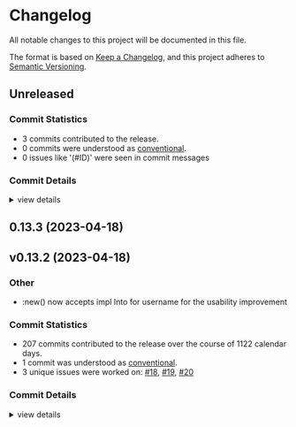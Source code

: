 # Changelog

All notable changes to this project will be documented in this file.

The format is based on [Keep a Changelog](https://keepachangelog.com/en/1.0.0/),
and this project adheres to [Semantic Versioning](https://semver.org/spec/v2.0.0.html).

## Unreleased

### Commit Statistics

<csr-read-only-do-not-edit/>

 - 3 commits contributed to the release.
 - 0 commits were understood as [conventional](https://www.conventionalcommits.org).
 - 0 issues like '(#ID)' were seen in commit messages

### Commit Details

<csr-read-only-do-not-edit/>

<details><summary>view details</summary>

 * **Uncategorized**
    - Adjusting changelogs prior to release of huelib2 v0.13.3 ([`dcf3b39`](https://github.com/ssoudan/huelib2-rs/commit/dcf3b39ebfb34e3e669058c8d9328f92e7d3b141))
    - [changelog] ([`0e54d5f`](https://github.com/ssoudan/huelib2-rs/commit/0e54d5fba36ef498a39fb52b98aa8f4624cb852e))
    - [fix] tests ([`dbd8fe6`](https://github.com/ssoudan/huelib2-rs/commit/dbd8fe6342feffc9b6b5aeda6cb021a504e7c643))
</details>

## 0.13.3 (2023-04-18)

## v0.13.2 (2023-04-18)

<csr-id-fa295bbb8ded18e2fc03482cf1c6b30ce208de2d/>

### Other

 - <csr-id-fa295bbb8ded18e2fc03482cf1c6b30ce208de2d/> :new() now accepts impl Into<String> for username for the usability improvement

### Commit Statistics

<csr-read-only-do-not-edit/>

 - 207 commits contributed to the release over the course of 1122 calendar days.
 - 1 commit was understood as [conventional](https://www.conventionalcommits.org).
 - 3 unique issues were worked on: [#18](https://github.com/ssoudan/huelib2-rs/issues/18), [#19](https://github.com/ssoudan/huelib2-rs/issues/19), [#20](https://github.com/ssoudan/huelib2-rs/issues/20)

### Commit Details

<csr-read-only-do-not-edit/>

<details><summary>view details</summary>

 * **[#18](https://github.com/ssoudan/huelib2-rs/issues/18)**
    - Try to support the Hue v1 bridge ([`e0de6c8`](https://github.com/ssoudan/huelib2-rs/commit/e0de6c819f657c12fa617249bc07a12a147bd332))
 * **[#19](https://github.com/ssoudan/huelib2-rs/issues/19)**
    - Update serde-xml-rs requirement from 0.4.1 to 0.5.0 ([`ebd5236`](https://github.com/ssoudan/huelib2-rs/commit/ebd523664a2f4e2a4e3115d2d3278599486a71c7))
 * **[#20](https://github.com/ssoudan/huelib2-rs/issues/20)**
    - Fix for TV is in the group list ([`9d7ad0d`](https://github.com/ssoudan/huelib2-rs/commit/9d7ad0d4e1c669c36d0eef61733c12db0c3ff830))
 * **Uncategorized**
    - Release huelib2 v0.13.2 ([`b41c330`](https://github.com/ssoudan/huelib2-rs/commit/b41c330f5a7718a6189535f7309a4ba0a84b6e09))
    - Release huelib2 v0.13.2 ([`656b57e`](https://github.com/ssoudan/huelib2-rs/commit/656b57ee089e9eab6521c81f745aa0777d335f84))
    - Release huelib2 v0.13.2 ([`a5eabda`](https://github.com/ssoudan/huelib2-rs/commit/a5eabda8aa232c9ae5c54b1136b88265ac5d9cde))
    - Release huelib2 v0.13.2 ([`71f56eb`](https://github.com/ssoudan/huelib2-rs/commit/71f56ebdd80a039aea9dc56c69179fd958fecfda))
    - [renaming] ([`c92e789`](https://github.com/ssoudan/huelib2-rs/commit/c92e78998077d3f67849dac8be636e72b301b359))
    - [+] removed chrono default feature ([`590aa01`](https://github.com/ssoudan/huelib2-rs/commit/590aa012e101ad2619dd9b61ba6fe5046925dfc1))
    - Merge pull request #2 from ssoudan/dependabot/cargo/serde-xml-rs-0.6.0 ([`a2081e4`](https://github.com/ssoudan/huelib2-rs/commit/a2081e401164ab2c32964bd0232fd846c7654ae3))
    - Update serde-xml-rs requirement from 0.5.1 to 0.6.0 ([`9976390`](https://github.com/ssoudan/huelib2-rs/commit/9976390f03c0ca2369493468ccef30e7e28fc7ae))
    - [fix] tests ([`735e258`](https://github.com/ssoudan/huelib2-rs/commit/735e2581a040050dea8adb61e661aed848f8eba9))
    - Update ci.yml ([`12f2675`](https://github.com/ssoudan/huelib2-rs/commit/12f267520559e6800b1b93049f1e0ee8101c4d9a))
    - Merge pull request #3 from ssoudan/dependabot/cargo/uuid-1.3.1 ([`85a21b7`](https://github.com/ssoudan/huelib2-rs/commit/85a21b71fbdde1d1f4c6951f318cfbabade91f8d))
    - Update uuid requirement from 0.8.2 to 1.3.1 ([`52797b3`](https://github.com/ssoudan/huelib2-rs/commit/52797b3000521e7dc271eab99c24d6841f1b29cb))
    - Merge pull request #1 from ssoudan/new-class-free ([`57d7a64`](https://github.com/ssoudan/huelib2-rs/commit/57d7a64c0e22e883e07d3ab7ed0bab9e3fff96b1))
    - Add Error to SoftwareUpdateState ([`20c81d7`](https://github.com/ssoudan/huelib2-rs/commit/20c81d792a644206c91aa17b30cc0c2835505640))
    - Add Installing to SoftwareUpdateState ([`e387799`](https://github.com/ssoudan/huelib2-rs/commit/e3877997561691205f445588d67edb1f4a2b6175))
    - Use String instead of an enum for Class. ([`133c11e`](https://github.com/ssoudan/huelib2-rs/commit/133c11edfe5f069e0f6f876b9f05016f28b42ef9))
    - Set version to 0.13.2 ([`6d92ed6`](https://github.com/ssoudan/huelib2-rs/commit/6d92ed6b3de7051b0b5f86dbbd7404ec9535db46))
    - Update dependencies ([`861677b`](https://github.com/ssoudan/huelib2-rs/commit/861677b7cfa7e9fe426216ef113e1423e85c0c6c))
    - Set version to 0.13.1 ([`f79955d`](https://github.com/ssoudan/huelib2-rs/commit/f79955dc17d7c6771a13df483efa85ab513b60f2))
    - Update dependencies ([`815c413`](https://github.com/ssoudan/huelib2-rs/commit/815c4131ed2761c80368d9a74552c015d462dcd4))
    - Fix clippy lint ([`5594322`](https://github.com/ssoudan/huelib2-rs/commit/55943228dda24a8db0c2a14cb1562ede251970a3))
    - Update CI workflow ([`6b64dd6`](https://github.com/ssoudan/huelib2-rs/commit/6b64dd670649ac11b605cc4cfc4e2499b2c5ecd4))
    - Update README.md ([`8b1e2cc`](https://github.com/ssoudan/huelib2-rs/commit/8b1e2cc9a46af127142faf34c239a4c895a7f1a8))
    - Fix clippy lints ([`e450dff`](https://github.com/ssoudan/huelib2-rs/commit/e450dff11534238243feca732635bf8b27dd6656))
    - Update dependencies ([`2d5c5c9`](https://github.com/ssoudan/huelib2-rs/commit/2d5c5c9f15413994148c81940a1158e9b8b13b7d))
    - Remove homepage field in Cargo.toml ([`c9b57af`](https://github.com/ssoudan/huelib2-rs/commit/c9b57af9504078fe5071dd583b1b49d03f22bcc0))
    - Set version to 0.13.0 ([`73e28ec`](https://github.com/ssoudan/huelib2-rs/commit/73e28ec2062888a83cc0d88861ef91b50a1b9b51))
    - Update dependencies ([`042112d`](https://github.com/ssoudan/huelib2-rs/commit/042112d509d8a656ef6937e32896c21b3eb64aec))
    - Implement `Hash` for some structs and enums ([`1d6e9d0`](https://github.com/ssoudan/huelib2-rs/commit/1d6e9d02d65701807c6c0a3d890905cad39d13a2))
    - Implement `Eq` for `response::Response` and `response::Modified` ([`e6183a3`](https://github.com/ssoudan/huelib2-rs/commit/e6183a3bf6dd9b43b04fa50725573100690aa4ed))
    - Implement `Eq` for `resource::sensor::Scanner` ([`ba68cf6`](https://github.com/ssoudan/huelib2-rs/commit/ba68cf6e17a74db846b0bc363022dde02c66c7c9))
    - Implement `Eq` for some structs in `resource::schedule` ([`08521e9`](https://github.com/ssoudan/huelib2-rs/commit/08521e92758aa0bd5674c8753604285930d521f1))
    - Implement `Eq` for `resource::Scan` ([`7e627d4`](https://github.com/ssoudan/huelib2-rs/commit/7e627d49a92eabbd21ac1793c27ede80e72fcc6a))
    - Implement `Eq` for `resource::light::Scanner` ([`f411899`](https://github.com/ssoudan/huelib2-rs/commit/f411899f38270d175405c658e9c3456cd4f46837))
    - Remove unnecessary trailing semicolon in resource/mod.rs ([`e95ff06`](https://github.com/ssoudan/huelib2-rs/commit/e95ff06d7cc6e2b5c46646767a68bf53b9084064))
    - Rename variant `TV` of `resource::Group::Class` to `Tv` ([`4f6ac10`](https://github.com/ssoudan/huelib2-rs/commit/4f6ac105f75db753bf1868c3225788d30d3f2d75))
    - Rename variant `DHCPCannotBeDisabled` of `response::ErrorKind to `DhcpCannotBeDisabled` ([`85623d6`](https://github.com/ssoudan/huelib2-rs/commit/85623d62db1fddeb40b41b71b0c5f47893d632d5))
    - Update links to GitHub repository ([`9d3dab1`](https://github.com/ssoudan/huelib2-rs/commit/9d3dab1e5bc846db67fab4cf055ddae6bfd8473e))
    - Remove pin for specific version of `syn` ([`ea40642`](https://github.com/ssoudan/huelib2-rs/commit/ea40642d8e9ccb7f3722f7b016f04f101eabe069))
    - Set version to 0.12.4 ([`15333e1`](https://github.com/ssoudan/huelib2-rs/commit/15333e1e32248f8b193ffa52ba8a94314087297d))
    - Mark each item from the `upnp-description` feature individually in documentation ([`5a5c39e`](https://github.com/ssoudan/huelib2-rs/commit/5a5c39e7faedd2cc64e7b80bb9e087818dc616b2))
    - Set version to 0.12.3 ([`7e8c43e`](https://github.com/ssoudan/huelib2-rs/commit/7e8c43e85e32acd2edbd4820fab6692f0e7913b5))
    - Fix build on docs.rs ([`2864535`](https://github.com/ssoudan/huelib2-rs/commit/2864535ccc3c2349e512c58b78390d17a3df0b01))
    - Set version to 0.12.2 ([`027dabf`](https://github.com/ssoudan/huelib2-rs/commit/027dabfe1d92dc8c8494197c94ca7422e9ace26f))
    - Mark items behind the `upnp-description` feature in documentation ([`8b446ac`](https://github.com/ssoudan/huelib2-rs/commit/8b446ac0f3f14e150a166abcadfc488d6e537403))
    - Set version to 0.12.1 ([`ee342d6`](https://github.com/ssoudan/huelib2-rs/commit/ee342d67cdd6a1855d002a7ce6db30d270c424d6))
    - Build documentation for all features on docs.rs ([`4aee766`](https://github.com/ssoudan/huelib2-rs/commit/4aee76621b660d851e2acb7f1b9a54db3077257f))
    - Set version to 0.12.0 ([`de0e853`](https://github.com/ssoudan/huelib2-rs/commit/de0e85394ad58d0f95daad707c8b28a551cd150d))
    - Add documentaiton for the `upnp-description` feature ([`beaea6f`](https://github.com/ssoudan/huelib2-rs/commit/beaea6f462c535e7fe457bcc90c752f8f4aef970))
    - Update `authors` value in Cargo.toml ([`be45f29`](https://github.com/ssoudan/huelib2-rs/commit/be45f29c43cb6592c9f2e26313c87a424e01f730))
    - Update error messages ([`36cc60f`](https://github.com/ssoudan/huelib2-rs/commit/36cc60f11ab96e738830bb69a0ad9c1d8dd07090))
    - Update `ureq` crate to version 2.0 ([`cc85098`](https://github.com/ssoudan/huelib2-rs/commit/cc85098490232288df384a77d3cb12c83b612536))
    - Rename `discover` function in `bridge` to `discover_nupnp` ([`9763cc7`](https://github.com/ssoudan/huelib2-rs/commit/9763cc7822f9e0a1ae28ffa0d6b57d8c81579f78))
    - Test all features in CI workflow ([`aa50584`](https://github.com/ssoudan/huelib2-rs/commit/aa50584bf33cfee12801640d66a6343952984d0c))
    - Add support for accessing the UPnP description of a bridge ([`d9cbb41`](https://github.com/ssoudan/huelib2-rs/commit/d9cbb41d2b38e12f9cab4af5ad1fe6adcdae1d23))
    - Split bridge.rs into multiple files ([`22b8949`](https://github.com/ssoudan/huelib2-rs/commit/22b89496896cdf5b50cb31f6dfd27d32429831a7))
    - Merge pull request #14 from twistedfall/master ([`de2f427`](https://github.com/ssoudan/huelib2-rs/commit/de2f4277a7d156b2fc1887078d49be95907d116a))
    - Use specific version of syn ([`d0dc399`](https://github.com/ssoudan/huelib2-rs/commit/d0dc3995db6dd9b274bd8fb93000d8c3b629a9fa))
    - Make temperature i32 instead of u32, because you know, it can get cold ([`36a531d`](https://github.com/ssoudan/huelib2-rs/commit/36a531de5406a53d573ea156f0c20ade366c4b7e))
    - Set version to 0.11.0 ([`ff34bc4`](https://github.com/ssoudan/huelib2-rs/commit/ff34bc491720e06ac77c4bbedb07fabe4a057db8))
    - Merge pull request #11 from twistedfall/master ([`5cc4a9b`](https://github.com/ssoudan/huelib2-rs/commit/5cc4a9b7841341d185a0a53fb367c7aba1de2f69))
    - :new() now accepts impl Into<String> for username for the usability improvement ([`fa295bb`](https://github.com/ssoudan/huelib2-rs/commit/fa295bbb8ded18e2fc03482cf1c6b30ce208de2d))
    - Add temperature, light_level, dark and daylight fields to sensors ([`ed22a87`](https://github.com/ssoudan/huelib2-rs/commit/ed22a871a34b6826833c92eaa20d65b44d48c25e))
    - Add button_event field to sensor's State ([`8004a94`](https://github.com/ssoudan/huelib2-rs/commit/8004a946e72d3defdbaa5cdbf93f85891bf38d2d))
    - Add diversityid sensor field as reported by https://www.senic.com/friends-of-hue-smart-switch ([`5d99aec`](https://github.com/ssoudan/huelib2-rs/commit/5d99aecbdc271c919e48ee867676650e23cece7e))
    - Add product_name to sensor as reported by different Philips products ([`c70dd13`](https://github.com/ssoudan/huelib2-rs/commit/c70dd13d4efb2441847d4e12ea84712ff6da1412))
    - Make software_version optional and fix typo in the field name ([`6fe73f1`](https://github.com/ssoudan/huelib2-rs/commit/6fe73f18733ef66fbe040bc1fb1322bba5b77433))
    - Set version to 0.10.0 ([`59b6ec8`](https://github.com/ssoudan/huelib2-rs/commit/59b6ec88ad52eef8dd2fae6c7176c7db46495918))
    - Change type for IDs in `Bridge` methods to `Into<String>` ([`bbfda6d`](https://github.com/ssoudan/huelib2-rs/commit/bbfda6d5c136ac9c7d7cb16fc00cf4c178f8585f))
    - Bump `ureq` version to 1.5 ([`3bb16bc`](https://github.com/ssoudan/huelib2-rs/commit/3bb16bcbdbd4d711dc5335dde8cab9301b655339))
    - Remove leading 0 from numbers to fix clippy lint ([`525d98b`](https://github.com/ssoudan/huelib2-rs/commit/525d98b5700c5a3da5f103aa0cb67e05290cd98b))
    - Split `register_user` function and remove `User` struct ([`60e7ada`](https://github.com/ssoudan/huelib2-rs/commit/60e7adacaecdcfba6698d694435a49f416d8c3bb))
    - Add tests for `rule::Action` and `schedule::Command` ([`cc1938d`](https://github.com/ssoudan/huelib2-rs/commit/cc1938d75896619540832e6f40e0ca352b21baa0))
    - Add tests for `light::Scanner` and `sensor::Scanner` ([`931b84c`](https://github.com/ssoudan/huelib2-rs/commit/931b84c0c8b37b26c642d50dc0b75e1f8df272f4))
    - Remove `Copy` implementation on some structs ([`d3422b8`](https://github.com/ssoudan/huelib2-rs/commit/d3422b8873c3e0d86603a9dbd27541b78f15170a))
    - Update traits and API ([`4c3de67`](https://github.com/ssoudan/huelib2-rs/commit/4c3de67ad349ba9fbdc637384ebb648d9c237cb3))
    - Change type of `config::Modifier::current_time` to `NaiveDateTime` ([`790a81c`](https://github.com/ssoudan/huelib2-rs/commit/790a81cf29c894a9e6c9b1f68303b23b2ff0685a))
    - Update resource/config.rs ([`b89215c`](https://github.com/ssoudan/huelib2-rs/commit/b89215c5c0bc4f1fd0042827ea096aa1a2ae1181))
    - Change type of `config::Modifier::proxy_address` to `IpAddr` ([`e8b4c4d`](https://github.com/ssoudan/huelib2-rs/commit/e8b4c4dc6d521e6c7942ee88b330c8b71d894d60))
    - Change type of `netmask` in `config` to `IpAddr` ([`9130ac4`](https://github.com/ssoudan/huelib2-rs/commit/9130ac41be23f073201c49d2ecbe53ede5f994be))
    - Change the type of the `username` parameter in `Bridge::new` ([`2b9859a`](https://github.com/ssoudan/huelib2-rs/commit/2b9859a30fc48a26cc8cf0417a7124b82e3e4d4d))
    - Update doc example for `Bridge::new()` ([`d0f7917`](https://github.com/ssoudan/huelib2-rs/commit/d0f7917a12da8ef3a8dd7d17d082588d9992f3ce))
    - Make fields in `Bridge` private and add get methods ([`9334132`](https://github.com/ssoudan/huelib2-rs/commit/9334132f4572716cddc7901be8171f9e448cd8d0))
    - Update documentation for the `bridge` module ([`7381a43`](https://github.com/ssoudan/huelib2-rs/commit/7381a439e45a2e01d75463ab88243edbd6ef24ea))
    - Add tests for the `resource` modules ([`e46e508`](https://github.com/ssoudan/huelib2-rs/commit/e46e5086f93534273cc5ca71cfdbf888bf4d9d5c))
    - Add tests for the `response` module ([`89b4f36`](https://github.com/ssoudan/huelib2-rs/commit/89b4f36912ea30ce01c1efdd303cc9276793c843))
    - Add tests for the `util` module ([`ee4425b`](https://github.com/ssoudan/huelib2-rs/commit/ee4425b254b1058f2018a2b5a5582c49b584eef5))
    - Update documentation for `Color` ([`c37cb29`](https://github.com/ssoudan/huelib2-rs/commit/c37cb291ad376fc80c16774024b4caa06c038f4e))
    - Add tests for the `color` module ([`cf8b267`](https://github.com/ssoudan/huelib2-rs/commit/cf8b267ce08fc8e6d834dff97d3f31bf324c3bb8))
    - Mark `light::SoftwareUpdateState` as `non_exhaustive` ([`e8e3822`](https://github.com/ssoudan/huelib2-rs/commit/e8e3822c416776c57bc840d0bcd5d82fe281b167))
    - Update deserialize functions in util.rs ([`2f953f2`](https://github.com/ssoudan/huelib2-rs/commit/2f953f296a1b853dcc99047e741a6d2b99b71bcc))
    - Update documentation for marker traits ([`6b5707e`](https://github.com/ssoudan/huelib2-rs/commit/6b5707e8e06a097b3e61aa25756ebe4a8fa6e154))
    - Update deserialization of `resource::Scan` ([`3949a6d`](https://github.com/ssoudan/huelib2-rs/commit/3949a6d532aeca6ed04191e97193d3e877b4ab22))
    - Update CI workflow ([`90a59b6`](https://github.com/ssoudan/huelib2-rs/commit/90a59b69f5263fb0305726cc5985c1a5afc4f325))
    - Update `warn`, `deny` and `forbid` attributes ([`55c6745`](https://github.com/ssoudan/huelib2-rs/commit/55c674559141b226c83efb75acf185a8f37f3793))
    - Link to documentation in README.md ([`d523d5d`](https://github.com/ssoudan/huelib2-rs/commit/d523d5d0c95ec7d56ea92730d7d9fcb367a610e2))
    - Update docs badge in README.md ([`0164209`](https://github.com/ssoudan/huelib2-rs/commit/01642099ec516de2e6bb51a8395fc98bc85e2365))
    - Update modifiers and creators ([`b894f76`](https://github.com/ssoudan/huelib2-rs/commit/b894f76b2d1f8919ba30e985b80db1e0ea8129aa))
    - Set version to 0.9.0 ([`5132cf9`](https://github.com/ssoudan/huelib2-rs/commit/5132cf9914c07f088144a79ed76947f4cfa3ff04))
    - Merge pull request #10 from demerzel3/add-transferring-software-update-state ([`942839f`](https://github.com/ssoudan/huelib2-rs/commit/942839f1150393f04f071572eb2f660522baa89b))
    - Add missing Transferring sw update state ([`c482114`](https://github.com/ssoudan/huelib2-rs/commit/c482114677c1488c3e1f770cdde38ad161185bb2))
    - Set version to 0.8.0 ([`ccf1473`](https://github.com/ssoudan/huelib2-rs/commit/ccf14737f68f7af80f379e9ab595a2bbaa0da73b))
    - Merge pull request #9 from deckarep/patch-1 ([`9a4f04c`](https://github.com/ssoudan/huelib2-rs/commit/9a4f04cef7d07bdedf9b360f885a6217276c9054))
    - Adds new light ReadyToInstall variant - this is preventing deserializaiton. ([`d46e986`](https://github.com/ssoudan/huelib2-rs/commit/d46e986750fc4d7af3649d9898097d210a1fdf48))
    - Update lints in lib.rs ([`ffcfe52`](https://github.com/ssoudan/huelib2-rs/commit/ffcfe527d0c01cf54052e053bb492988b92249a2))
    - Fix link of downloads badge in readme ([`9c3a2b0`](https://github.com/ssoudan/huelib2-rs/commit/9c3a2b027f03154b323151e49975fc8a9e2af88f))
    - Update badges in readme ([`dadddca`](https://github.com/ssoudan/huelib2-rs/commit/dadddca490feba8ffe82e0d6bb172101a35d7622))
    - Add dependabot.yml ([`fcd833d`](https://github.com/ssoudan/huelib2-rs/commit/fcd833d95947377bc3eba81de6b12ca0fe378307))
    - Update shields in readme ([`abc26cf`](https://github.com/ssoudan/huelib2-rs/commit/abc26cf2057e327d3d6b83e05575cfe22bcea076))
    - Set version in Cargo.toml to 0.7.0 ([`6c4a702`](https://github.com/ssoudan/huelib2-rs/commit/6c4a70277133814214356161bba0fd0bba5367ca))
    - Update `use`s in error.rs ([`f89e65e`](https://github.com/ssoudan/huelib2-rs/commit/f89e65e9e317a3bcfbc0a7e6ee055bb05275f0a3))
    - Remove unused enum variant `ParseInt` of `Error` ([`3f19321`](https://github.com/ssoudan/huelib2-rs/commit/3f1932137cb29a481e3f7f51d97fb80a17f29873))
    - Make `error` module private and reexport `Error`, `Result` ([`f1ee734`](https://github.com/ssoudan/huelib2-rs/commit/f1ee7345889d8230ddb699d22d42b7f22d0529fb))
    - Update response.rs ([`16be226`](https://github.com/ssoudan/huelib2-rs/commit/16be226863605ef24036d4d83efee647aae1ee86))
    - Update color.rs ([`a4c0207`](https://github.com/ssoudan/huelib2-rs/commit/a4c0207fabb646fd34b9bcc54fdc7a64db9c9ee8))
    - Update doc examples ([`dd160ff`](https://github.com/ssoudan/huelib2-rs/commit/dd160ffab2ca0d4bda66d2469848fae5a90c12a5))
    - Bump ureq version to 1.1 ([`9684923`](https://github.com/ssoudan/huelib2-rs/commit/9684923a62a0a68af3fd813152045df114f74ddc))
    - Set version in Cargo.toml to 0.6.1 ([`5007441`](https://github.com/ssoudan/huelib2-rs/commit/5007441cd5570def9dedad11afe92428bb57fd6a))
    - Update URL for discovering bridges via nupnp ([`7b1e5cd`](https://github.com/ssoudan/huelib2-rs/commit/7b1e5cd3e78e25fdd8aaa1aa51e6b0c04521ec17))
    - Fix serialization of `class_id` fields in resourcelink.rs ([`591341f`](https://github.com/ssoudan/huelib2-rs/commit/591341f0891d7b20541d358e93d971b960c2ac81))
    - Make `value` field in `capabilities::Timezones` public ([`2535966`](https://github.com/ssoudan/huelib2-rs/commit/2535966c3bc9f08275d4151e229175f26d887be9))
    - Update lib.rs ([`8de7a88`](https://github.com/ssoudan/huelib2-rs/commit/8de7a88bfc962c423474e271623529fca4bbb51f))
    - Set version in Cargo.toml to 0.6.0 ([`c07d3d8`](https://github.com/ssoudan/huelib2-rs/commit/c07d3d85070fe6cf95c9a575833c50c84a4d1f09))
    - Update `from_rgb` function in `color::Color` ([`bbf978a`](https://github.com/ssoudan/huelib2-rs/commit/bbf978a875e7a29b36e6befad055027f9f8829ec))
    - Use `impl` in parameters instead of trait bound syntax ([`4040c56`](https://github.com/ssoudan/huelib2-rs/commit/4040c569f74a5c909f79062c1d6cfaa5763edaed))
    - Link to github issues in TODOs ([`8636961`](https://github.com/ssoudan/huelib2-rs/commit/86369615801e77cd13437f388addd066c35c1c7b))
    - Remove `color_space_coordinates` functions and `CoordinateModifierType` ([`7b96f30`](https://github.com/ssoudan/huelib2-rs/commit/7b96f30f2f082631a9ee3df68bd7f1641c5f6ec5))
    - Use `std::f32` in color.rs ([`83df702`](https://github.com/ssoudan/huelib2-rs/commit/83df702eeb50b106faaec4f74c106711ff2f749f))
    - Format code ([`54dd73a`](https://github.com/ssoudan/huelib2-rs/commit/54dd73a12184c4d8259739a9141cb76f1ec69940))
    - Add `resource` module ([`3be370e`](https://github.com/ssoudan/huelib2-rs/commit/3be370e7109b6ff0f7f94bde69324de8a65024cd))
    - Add `color` module and functions for generating colors ([`90220ec`](https://github.com/ssoudan/huelib2-rs/commit/90220eca48056e11b575e7c37f1d1718b7bc054e))
    - Remove functions and `Modifier` implementation of `AppData` ([`15b8066`](https://github.com/ssoudan/huelib2-rs/commit/15b8066477863a0141b84131cece9b5444907ba5))
    - Update functions for app data in `scene::Creator` ([`6107ad1`](https://github.com/ssoudan/huelib2-rs/commit/6107ad140d887bf94352e736094d4e3698aec50a))
    - Use `mut self` for functions in Modifiers and Creators ([`6952773`](https://github.com/ssoudan/huelib2-rs/commit/6952773df329804b4be15f2f8eed475f17da2934))
    - Update documentation ([`2f31a11`](https://github.com/ssoudan/huelib2-rs/commit/2f31a11b005dffaeb3dc20fac307e5c5ebb45f17))
    - Update github workflow ([`5ff4e9e`](https://github.com/ssoudan/huelib2-rs/commit/5ff4e9e77990322c49c889e487dc5635645f3c8f))
    - Update readme ([`98cbea7`](https://github.com/ssoudan/huelib2-rs/commit/98cbea7479137dd92f9a0f387382a4baf1c36744))
    - Update doc examples in lib.rs ([`9c3b171`](https://github.com/ssoudan/huelib2-rs/commit/9c3b171ae889966f8e50eeb394133c295a843a4b))
    - Update examples ([`3b60351`](https://github.com/ssoudan/huelib2-rs/commit/3b60351d34c5fe47f3cd3cbfed292fa4358c3c13))
    - Remove custom new function in schedule::Modifier ([`370a5a1`](https://github.com/ssoudan/huelib2-rs/commit/370a5a17880b01236737361b867eabc8ca4a7dac))
    - Format code ([`9108fe0`](https://github.com/ssoudan/huelib2-rs/commit/9108fe08c193aae62aadfbe5d2e5e6c1d71f5e7b))
    - Add Resource trait ([`381b7da`](https://github.com/ssoudan/huelib2-rs/commit/381b7da89d3864fc7484bea08dae039ff043d233))
    - Update doc examples in lib.rs ([`332676d`](https://github.com/ssoudan/huelib2-rs/commit/332676d5cd563084da753565c1ffa0be6dc7c2c1))
    - Set version in Cargo.toml to 0.5.0 ([`a47e6e5`](https://github.com/ssoudan/huelib2-rs/commit/a47e6e5a821319c4071709bfd7f94dc2b085a784))
    - Optimize code in resourcelink.rs and scene.rs ([`cd24e93`](https://github.com/ssoudan/huelib2-rs/commit/cd24e93ac6f85203848b1fe1f27d4279e5904d56))
    - Merge light::Scan and sensor::Scan to crate::Scan ([`29e806e`](https://github.com/ssoudan/huelib2-rs/commit/29e806e7b6ea8de0cd9a3615601f0867cc7f9b19))
    - Add sensors and recycle attributes to group ([`7daa75e`](https://github.com/ssoudan/huelib2-rs/commit/7daa75e132698aae9e9f376834a47a20de78a1f4))
    - Move deserialization functions to util.rs ([`bdb1102`](https://github.com/ssoudan/huelib2-rs/commit/bdb110290fbfca283590fe5dd2fe366cf68b2070))
    - Remove todo section from readme ([`602dec5`](https://github.com/ssoudan/huelib2-rs/commit/602dec5b90f96072b904cff0b02e42295270e024))
    - Add bindings for the Rules API ([`55746a4`](https://github.com/ssoudan/huelib2-rs/commit/55746a492bd8c627981747b39243834a5a0625c0))
    - Fix serialization of scene::Creator ([`7bdaa84`](https://github.com/ssoudan/huelib2-rs/commit/7bdaa84a967821b247c7a6c6335d183ab3602795))
    - Replace schedule::Command with crate::Action ([`1a5e78f`](https://github.com/ssoudan/huelib2-rs/commit/1a5e78fa8a19076befc30cd67694fb5f63eaf694))
    - Update Modifier trait ([`3565b02`](https://github.com/ssoudan/huelib2-rs/commit/3565b02904ddc40b9d7b24037cbe8f70ea51f4d2))
    - Add bindings for the Sensors API ([`c921b20`](https://github.com/ssoudan/huelib2-rs/commit/c921b205069c0da8af35a63d4b5be35ad5e31e95))
    - Update documentation in config.rs ([`be52833`](https://github.com/ssoudan/huelib2-rs/commit/be5283314ba5315758b3f7610ff48bdf58fd0296))
    - Make fields in group::Creator private ([`0462551`](https://github.com/ssoudan/huelib2-rs/commit/0462551cb900e59649ec7cfdc9ee6165630063f1))
    - Update documentation and reformat code in light.rs ([`3b8e6f9`](https://github.com/ssoudan/huelib2-rs/commit/3b8e6f9085c89a95fa7d7ab85bd2eb2d958897bb))
    - Remove group::TypeCreator ([`23ccf47`](https://github.com/ssoudan/huelib2-rs/commit/23ccf47c5f006624614bddbb5d3842c039746e04))
    - Split group::Kind into group::CreatableKind and group::ImmutableKind ([`ee3cae2`](https://github.com/ssoudan/huelib2-rs/commit/ee3cae255e908207aeba2a60e9fd84f7070e53b5))
    - Update documentation in group.rs ([`a3ca02a`](https://github.com/ssoudan/huelib2-rs/commit/a3ca02a2888b8c80d01a80cac15c7421faece1d3))
    - Add documentation for error::ParseDate ([`e14de3e`](https://github.com/ssoudan/huelib2-rs/commit/e14de3eb23c689fe1b2f4efcfdbe942db8baf1b7))
    - Add bindings for the Resourcelinks API ([`7dc89c6`](https://github.com/ssoudan/huelib2-rs/commit/7dc89c67f8a96fb83a63384beef3ebf2942964ca))
    - Replace error::GetGroupId and error::GetSceneId with error::GetCreatedId ([`0a8497a`](https://github.com/ssoudan/huelib2-rs/commit/0a8497adcf3d1e521056d8a96838afb62cef6a5e))
    - Update light_state functions of scene::Creator and scene::Modifier ([`001d84a`](https://github.com/ssoudan/huelib2-rs/commit/001d84a5fd673d90894277f5d1f697a089ceeb03))
    - Update group::Creator and scene::Creator ([`71d0ffd`](https://github.com/ssoudan/huelib2-rs/commit/71d0ffd5a4cda11afc224404140e1df157d1cd2a))
    - Set version in Cargo.toml to 0.4.0 ([`c24bc42`](https://github.com/ssoudan/huelib2-rs/commit/c24bc422f664bfd6a4fb45b8965493c551fed1a6))
    - Add type aliases in bridge.rs ([`729e74d`](https://github.com/ssoudan/huelib2-rs/commit/729e74d594c7d9fa6c945e8f06038db8bc0ac8c5))
    - Remove unnecessary deserialize function of `kind` field in `response::Error` ([`e736585`](https://github.com/ssoudan/huelib2-rs/commit/e736585de1ac711b027d60ab8a7faa00deb1978e))
    - Update search_new_lights function in bridge.rs ([`765c078`](https://github.com/ssoudan/huelib2-rs/commit/765c0787964d1315a7cf828d66045ce0ebc32127))
    - Update todo section readme ([`73eaced`](https://github.com/ssoudan/huelib2-rs/commit/73eaced6355c3898e52622866c9cda0d90fa49b8))
    - Add bindings for the Schedules API ([`f6466cd`](https://github.com/ssoudan/huelib2-rs/commit/f6466cdd0ba46d39d77425412330b8eae7b87f7a))
    - Reorganise bridge.rs ([`62b6a88`](https://github.com/ssoudan/huelib2-rs/commit/62b6a88abee9faad56613a82f52f5bf993e198b3))
    - Optimize is_empty function of crate::Modifier ([`7d25746`](https://github.com/ssoudan/huelib2-rs/commit/7d25746af7ac55f025a9bb02c7cf4959d586874a))
    - Optimize code in bridge.rs ([`f1ba93f`](https://github.com/ssoudan/huelib2-rs/commit/f1ba93fd21c46848acda0dbd555661d0c55db052))
    - Remove implementation of std::fmt::Display for response::ErrorKind ([`cb2b29f`](https://github.com/ssoudan/huelib2-rs/commit/cb2b29f2042ac2d5514c482b46bd86a9cc0c78cd))
    - Use thiserror crate for error::Error and response::Error ([`706074c`](https://github.com/ssoudan/huelib2-rs/commit/706074c5edc107df21d9b7703ca42227c4519c5f))
    - Create seperate generics for the lights parameter in the new functions of group::Creator and scene::Creator ([`d8abd4b`](https://github.com/ssoudan/huelib2-rs/commit/d8abd4bdcf5e96ede059bae0c9aeac93604d62f9))
    - Add light_state functions to scene::Creator and scene::Modifier ([`5213f23`](https://github.com/ssoudan/huelib2-rs/commit/5213f232d08122b55fed9021d450fb7092f60cb7))
    - Remove light_states functions from scene::Creator and scene::Modifier ([`01e88b7`](https://github.com/ssoudan/huelib2-rs/commit/01e88b7c6cdd01d0d6adb2c783eab3ef4c15f888))
    - Change parameter type from &[&str] to Vec<S> where S implements Into<String> ([`63f4f5f`](https://github.com/ssoudan/huelib2-rs/commit/63f4f5fb0f7aa839110d3a203c5b68338d878bf0))
    - Remove unnecessary deserialization statement for renaming config::ServiceStatus ([`79ce04c`](https://github.com/ssoudan/huelib2-rs/commit/79ce04c2ebfc364f4e054a8d3d26126a7fe5e252))
    - Change parameter type from &str to AsRef<str> or Into<String> ([`1d0e0bf`](https://github.com/ssoudan/huelib2-rs/commit/1d0e0bf0d2b928a9b513909e0e6166137b2cdbed))
    - Set version in Cargo.toml to 0.3.0 ([`a60243b`](https://github.com/ssoudan/huelib2-rs/commit/a60243b64d6a31b3bd2ddf4aff82f95591b0473f))
    - Change type of the parameter in the lights function of scene::Modifier ([`51baa91`](https://github.com/ssoudan/huelib2-rs/commit/51baa91049034021db0d6051acf7c25e395271e5))
    - Rename scene::Type to scene::Kind ([`cb68eb6`](https://github.com/ssoudan/huelib2-rs/commit/cb68eb6e55931646a6b80fcffe016f81a1f80f72))
    - Rename group::Type to group::Kind ([`396e08f`](https://github.com/ssoudan/huelib2-rs/commit/396e08fe2daece488d3c49c64132ede4db8a0dc5))
    - Remove unnecessary deserialization ([`61bc018`](https://github.com/ssoudan/huelib2-rs/commit/61bc01891af8c2e58c9be84516730051b0f819a7))
    - Update examples to work with the Modifier trait ([`1e532c6`](https://github.com/ssoudan/huelib2-rs/commit/1e532c6740d8f823bdc2518d3ed8fbbf73b8c21f))
    - Fix serialization of light::StateModifier ([`16e9ac2`](https://github.com/ssoudan/huelib2-rs/commit/16e9ac2f88280d964bd6fa1075902db54c275a04))
    - Fix deserialization of the mode attribute in light::StartupConfig ([`01ef491`](https://github.com/ssoudan/huelib2-rs/commit/01ef49113c45aff3d288cfab09ecfc5e993d80e5))
    - Change type of the lights parameter in the new function of scene::Creator ([`1846b21`](https://github.com/ssoudan/huelib2-rs/commit/1846b217c4803e84b65d9a7cfa84a19513443688))
    - Create traits for modifiers and creators ([`4cf9f5b`](https://github.com/ssoudan/huelib2-rs/commit/4cf9f5b8d7b0fc784f0833840f262b0c4b43c4aa))
    - Add shield for github workflow in readme ([`a96863b`](https://github.com/ssoudan/huelib2-rs/commit/a96863b1af37354c87c63766fec25edc09fa98e6))
    - Create github workflow ([`6dd1d4b`](https://github.com/ssoudan/huelib2-rs/commit/6dd1d4b24cbc80a956afc8d46c3eebddb6280943))
    - Set version in Cargo.toml to 0.2.0 ([`e89e9fa`](https://github.com/ssoudan/huelib2-rs/commit/e89e9fa0bf0c26381e8e5c249c49df9b6e90dfb4))
    - Add config and capabilities attributes for light ([`5f1b8f9`](https://github.com/ssoudan/huelib2-rs/commit/5f1b8f9e64757fad49da55e03bf3e24c45599cf3))
    - Add bindings for the Capabilities API ([`0c54435`](https://github.com/ssoudan/huelib2-rs/commit/0c5443517011bf1a5414fe270937b1f598334dca))
    - Remove no_proxy function and update proxy_address function ([`69047cb`](https://github.com/ssoudan/huelib2-rs/commit/69047cb55b7359c77758877809763688ada472fd))
    - Fix serialization of Alert and Effect ([`3137dfb`](https://github.com/ssoudan/huelib2-rs/commit/3137dfb3fd8de6c69eb558f52a05a161bac253ff))
    - Fix link to crates.io in readme ([`58947dd`](https://github.com/ssoudan/huelib2-rs/commit/58947dd0ce2ddc04ff3d5a53efa412b099ae7208))
    - Update shields in readme ([`91d827b`](https://github.com/ssoudan/huelib2-rs/commit/91d827b4238debad4dbe65a7c60f2d554ee93746))
    - Add shields to readme ([`89dd8f3`](https://github.com/ssoudan/huelib2-rs/commit/89dd8f3e9c2366236dc4fa69c290b2cb0f4cf8ad))
    - Set homepage field in Cargo.toml ([`c09ec92`](https://github.com/ssoudan/huelib2-rs/commit/c09ec92db86ef6ff6cfa9f3f41a695a52accc1d6))
    - Initial commit ([`2163b28`](https://github.com/ssoudan/huelib2-rs/commit/2163b282f42db656c534d735df132085daad5f94))
</details>

